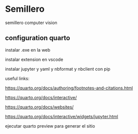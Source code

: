 # Semillero
semillero computer vision


## configuration quarto

instalar .exe en la web

instalar extension en vscode

instalar jupyter y yaml y nbformat y nbclient con pip

useful links:

https://quarto.org/docs/authoring/footnotes-and-citations.html

https://quarto.org/docs/interactive/

https://quarto.org/docs/websites/

https://quarto.org/docs/interactive/widgets/jupyter.html

ejecutar quarto preview para generar el sitio